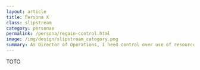 ```yaml
---
layout: article
title: Persona X
class: slipstream
category: personae
permalink: /persona/regain-control.html
image: /img/design/slipstream_category.png
summary: As Director of Operations, I need control over use of resources & quicker reaction to changes in demand. How can SlipStream help me? 
---
```


TOTO